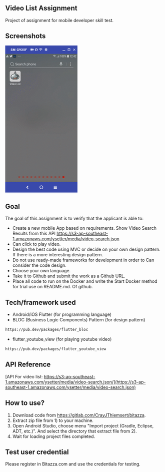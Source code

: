 ## Video List Assignment

Project of assignment for mobile developer skill test.

## Screenshots
![](images/assignment_app_screens.gif)

##  Goal
The goal of this assignment is to verify that the applicant is able to:

* Create a new mobile App based on requirements. Show Video Search Results from this API
https://s3-ap-southeast-1.amazonaws.com/ysetter/media/video-search.json
* Can click to play video.
* Design the best code using MVC or decide on your own design pattern. If there is a more interesting design pattern.
* Do not use ready-made frameworks for development in order to Can consider the code design.
* Choose your own language.
* Take it to Github and submit the work as a Github URL.
* Place all code to run on the Docker and write the Start Docker method for trial use on README.md.
Of github.

## Tech/framework used
* Android/iOS Flutter (for programming language)
* BLOC (Business Logic Components) Pattern (for design pattern)
```sh
https://pub.dev/packages/flutter_bloc
```
* flutter_youtube_view (for playing youtube video)
```sh
https://pub.dev/packages/flutter_youtube_view
```

## API Reference
[API For video list: https://s3-ap-southeast-1.amazonaws.com/ysetter/media/video-search.json/](https://s3-ap-southeast-1.amazonaws.com/ysetter/media/video-search.json)


## How to use?
1. Download code from <https://gitlab.com/CrayJThiemsert/bitazza>.
2. Extract zip file from 1) to your machine.
3. Open Android Studio, choose menu "Import project (Gradle, Eclipse, ADT, etc.)". And select the directory that extract file from 2).
4. Wait for loading project files completed.

## Test user credential
Please register in Bitazza.com and use the credentials for testing.
